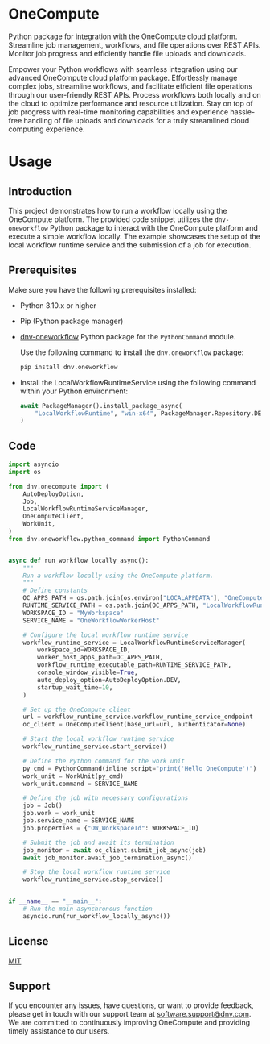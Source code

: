 # OneCompute

Python package for integration with the OneCompute cloud platform. Streamline job management, workflows, and file operations over REST APIs. Monitor job progress and efficiently handle file uploads and downloads.

Empower your Python workflows with seamless integration using our advanced OneCompute cloud platform package. Effortlessly manage complex jobs, streamline workflows, and facilitate efficient file operations through our user-friendly REST APIs. Process workflows both locally and on the cloud to optimize performance and resource utilization. Stay on top of job progress with real-time monitoring capabilities and experience hassle-free handling of file uploads and downloads for a truly streamlined cloud computing experience.

# Usage

## Introduction

This project demonstrates how to run a workflow locally using the OneCompute platform. The provided code snippet utilizes the `dnv-oneworkflow` Python package to interact with the OneCompute platform and execute a simple workflow locally. The example showcases the setup of the local workflow runtime service and the submission of a job for execution.

## Prerequisites

Make sure you have the following prerequisites installed:

- Python 3.10.x or higher
- Pip (Python package manager)
- [dnv-oneworkflow](https://test.pypi.org/project/dnv-oneworkflow/) Python package for the `PythonCommand` module.

  Use the following command to install the `dnv.oneworkflow` package:

  ```bash
  pip install dnv.oneworkflow
  ```

- Install the LocalWorkflowRuntimeService using the following command within your Python environment:
  ```python
  await PackageManager().install_package_async(
      "LocalWorkflowRuntime", "win-x64", PackageManager.Repository.DEV
  )
  ```

## Code

```python
import asyncio
import os

from dnv.onecompute import (
    AutoDeployOption,
    Job,
    LocalWorkflowRuntimeServiceManager,
    OneComputeClient,
    WorkUnit,
)
from dnv.oneworkflow.python_command import PythonCommand


async def run_workflow_locally_async():
    """
    Run a workflow locally using the OneCompute platform.
    """
    # Define constants
    OC_APPS_PATH = os.path.join(os.environ["LOCALAPPDATA"], "OneCompute")
    RUNTIME_SERVICE_PATH = os.path.join(OC_APPS_PATH, "LocalWorkflowRuntime", "wc.exe")
    WORKSPACE_ID = "MyWorkspace"
    SERVICE_NAME = "OneWorkflowWorkerHost"

    # Configure the local workflow runtime service
    workflow_runtime_service = LocalWorkflowRuntimeServiceManager(
        workspace_id=WORKSPACE_ID,
        worker_host_apps_path=OC_APPS_PATH,
        workflow_runtime_executable_path=RUNTIME_SERVICE_PATH,
        console_window_visible=True,
        auto_deploy_option=AutoDeployOption.DEV,
        startup_wait_time=10,
    )

    # Set up the OneCompute client
    url = workflow_runtime_service.workflow_runtime_service_endpoint
    oc_client = OneComputeClient(base_url=url, authenticator=None)

    # Start the local workflow runtime service
    workflow_runtime_service.start_service()

    # Define the Python command for the work unit
    py_cmd = PythonCommand(inline_script="print('Hello OneCompute')")
    work_unit = WorkUnit(py_cmd)
    work_unit.command = SERVICE_NAME

    # Define the job with necessary configurations
    job = Job()
    job.work = work_unit
    job.service_name = SERVICE_NAME
    job.properties = {"OW_WorkspaceId": WORKSPACE_ID}

    # Submit the job and await its termination
    job_monitor = await oc_client.submit_job_async(job)
    await job_monitor.await_job_termination_async()

    # Stop the local workflow runtime service
    workflow_runtime_service.stop_service()


if __name__ == "__main__":
    # Run the main asynchronous function
    asyncio.run(run_workflow_locally_async())
```

## License

[MIT](https://choosealicense.com/licenses/mit/)

## Support

If you encounter any issues, have questions, or want to provide feedback, please get in touch with our support team at software.support@dnv.com. We are committed to continuously improving OneCompute and providing timely assistance to our users.
